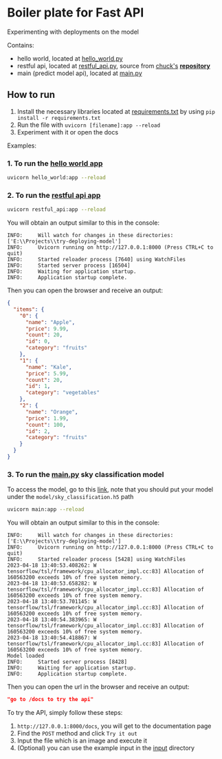 # Boiler plate for Fast API

Experimenting with deployments on the model

Contains:

- hello world, located at [hello_world.py](hello_world.py)
- restful api, located at [restful_api.py](restful_api.py), source from [chuck's](https://github.com/chuck1z) [**repository**](https://github.com/chuck1z/deploy-model)
- main (predict model api), located at [main.py](main.py)

## How to run

1. Install the necessary libraries located at [requirements.txt](requirements.txt) by using `pip install -r requirements.txt`
2. Run the file with `uvicorn [filename]:app --reload`
3. Experiment with it or open the docs

Examples:

### 1. To run the [hello world app](hello_world.py)

```bash
uvicorn hello_world:app --reload
```

### 2. To run the [restful api app](restful_api.py)

```bash
uvicorn restful_api:app --reload
```

You will obtain an output similar to this in the console:

```text
INFO:     Will watch for changes in these directories: ['E:\\Projects\\try-deploying-model']
INFO:     Uvicorn running on http://127.0.0.1:8000 (Press CTRL+C to quit)
INFO:     Started reloader process [7640] using WatchFiles
INFO:     Started server process [16504]
INFO:     Waiting for application startup.
INFO:     Application startup complete.
```

Then you can open the browser and receive an output:

```json
{
  "items": {
    "0": {
      "name": "Apple",
      "price": 9.99,
      "count": 20,
      "id": 0,
      "category": "fruits"
    },
    "1": {
      "name": "Kale",
      "price": 5.99,
      "count": 20,
      "id": 1,
      "category": "vegetables"
    },
    "2": {
      "name": "Orange",
      "price": 1.99,
      "count": 100,
      "id": 2,
      "category": "fruits"
    }
  }
}
```

### 3. To run the [main.py](main.py) sky classification model

To access the model, go to this [link](https://drive.google.com/file/d/1U5B9TSl6RXTBzL6mXsMwE2sbpeMMVnZI/view?usp=sharing), note that you should put your model under the `model/sky_classification.h5` path

```bash
uvicorn main:app --reload
```

You will obtain an output similar to this in the console:

```text
INFO:     Will watch for changes in these directories: ['E:\\Projects\\try-deploying-model']
INFO:     Uvicorn running on http://127.0.0.1:8000 (Press CTRL+C to quit)
INFO:     Started reloader process [5428] using WatchFiles
2023-04-18 13:40:53.408262: W tensorflow/tsl/framework/cpu_allocator_impl.cc:83] Allocation of 160563200 exceeds 10% of free system memory.
2023-04-18 13:40:53.658282: W tensorflow/tsl/framework/cpu_allocator_impl.cc:83] Allocation of 160563200 exceeds 10% of free system memory.
2023-04-18 13:40:53.701145: W tensorflow/tsl/framework/cpu_allocator_impl.cc:83] Allocation of 160563200 exceeds 10% of free system memory.
2023-04-18 13:40:54.383965: W tensorflow/tsl/framework/cpu_allocator_impl.cc:83] Allocation of 160563200 exceeds 10% of free system memory.
2023-04-18 13:40:54.418867: W tensorflow/tsl/framework/cpu_allocator_impl.cc:83] Allocation of 160563200 exceeds 10% of free system memory.
Model loaded
INFO:     Started server process [8428]
INFO:     Waiting for application startup.
INFO:     Application startup complete.
```

Then you can open the url in the browser and receive an output:

```json
"go to /docs to try the api"
```

To try the API, simply follow these steps:

1. `http://127.0.0.1:8000/docs`, you will get to the documentation page
2. Find the `POST` method and click `Try it out`
3. Input the file which is an image and execute it
4. (Optional) you can use the example input in the [input](input) directory
